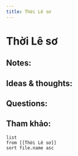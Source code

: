 ```yaml
---
title: Thời Lê sơ
---
```

# Thời Lê sơ

## Notes:


## Ideas & thoughts:

## Questions:


## Tham khảo:
```dataview
list
from [[Thời Lê sơ]]
sort file.name asc
```